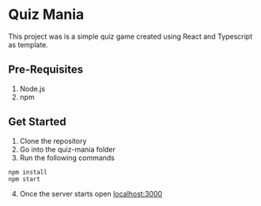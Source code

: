 # Quiz Mania

This project was is a simple quiz game created using React and Typescript as template.

## Pre-Requisites
1. Node.js
2. npm

## Get Started

1. Clone the repository
2. Go into the quiz-mania folder
3. Run the following commands
```
npm install
npm start
```
4. Once the server starts open [localhost:3000](http://localhost:3000)